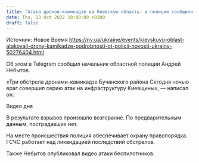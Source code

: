 ```yaml
---
title: "Атака дронов-камикадзе на Киевскую область: в полиции сообщили подробности и опубликовали видео"
date: Thu, 13 Oct 2022 10:00:00 +0300
draft: false
---
```

Источник: Новое Время https://nv.ua/ukraine/events/kievskuyu-oblast-atakovali-drony-kamikadze-podrobnosti-ot-policii-novosti-ukrainy-50276404.html


Об этом в Telegram сообщил начальник областной полиции Андрей Небытов.

«Три обстрела дронами-камикадзе Бучанского района Сегодня ночью враг совершил серию атак на инфраструктуру Киевщины», — написал он.

 Видео дня   

В результате взрывов произошло возгорание. По предварительным данным, пострадавших нет.

На месте происшествия полиция обеспечивает охрану правопорядка. ГСЧС работает над ликвидацией последствий обстрелов.

Также Небытов опубликовал видео атаки беспилотников.
